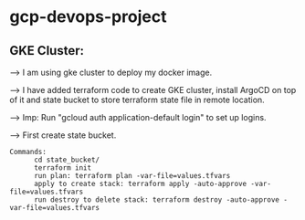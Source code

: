 # gcp-devops-project

GKE Cluster:
------------
--> I am using gke cluster to deploy my docker image.

--> I have added terraform code to create GKE cluster, install ArgoCD on top of it and state bucket to store terraform state file in remote location.

--> Imp: Run "gcloud auth application-default login" to set up logins.

--> First create state bucket. 
    
    Commands:
          cd state_bucket/
          terraform init
          run plan: terraform plan -var-file=values.tfvars
          apply to create stack: terraform apply -auto-approve -var-file=values.tfvars
          run destroy to delete stack: terraform destroy -auto-approve -var-file=values.tfvars
